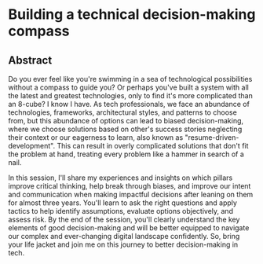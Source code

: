 ﻿# Building a technical decision-making compass

## Abstract

Do you ever feel like you're swimming in a sea of technological possibilities without a compass to guide you? Or perhaps you've built a system with all the latest and greatest technologies, only to find it's more complicated than an 8-cube? I know I have. As tech professionals, we face an abundance of technologies, frameworks, architectural styles, and patterns to choose from, but this abundance of options can lead to biased decision-making, where we choose solutions based on other's success stories neglecting their context or our eagerness to learn, also known as "resume-driven-development". This can result in overly complicated solutions that don't fit the problem at hand, treating every problem like a hammer in search of a nail.

In this session, I'll share my experiences and insights on which pillars improve critical thinking, help break through biases, and improve our intent and communication when making impactful decisions after leaning on them for almost three years. You'll learn to ask the right questions and apply tactics to help identify assumptions, evaluate options objectively, and assess risk. By the end of the session, you'll clearly understand the key elements of good decision-making and will be better equipped to navigate our complex and ever-changing digital landscape confidently. So, bring your life jacket and join me on this journey to better decision-making in tech.